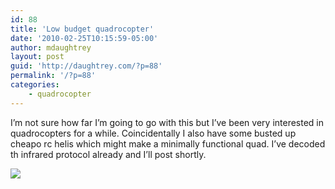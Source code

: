 ```yaml
---
id: 88
title: 'Low budget quadrocopter'
date: '2010-02-25T10:15:59-05:00'
author: mdaughtrey
layout: post
guid: 'http://daughtrey.com/?p=88'
permalink: '/?p=88'
categories:
    - quadrocopter
---
```


I’m not sure how far I’m going to go with this but I’ve been very interested in quadrocopters for a while. Coincidentally I also have some busted up cheapo rc helis which might make a minimally functional quad. I’ve decoded th infrared protocol already and I’ll post shortly.

[![](http://daughtrey.com/wp-content/uploads/2010/02/l_2048_1536_8DF6DDD7-3FE8-429B-8D2A-77F7FFB4B291.jpeg)](http://daughtrey.com/wp-content/uploads/2010/02/l_2048_1536_8DF6DDD7-3FE8-429B-8D2A-77F7FFB4B291.jpeg)